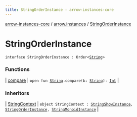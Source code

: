 ```yaml
---
title: StringOrderInstance - arrow-instances-core
---
```


[arrow-instances-core](../../index.html) / [arrow.instances](../index.html) / [StringOrderInstance](./index.html)

# StringOrderInstance

`interface StringOrderInstance : Order<`[`String`](https://kotlinlang.org/api/latest/jvm/stdlib/kotlin/-string/index.html)`>`

### Functions

| [compare](compare.html) | `open fun `[`String`](https://kotlinlang.org/api/latest/jvm/stdlib/kotlin/-string/index.html)`.compare(b: `[`String`](https://kotlinlang.org/api/latest/jvm/stdlib/kotlin/-string/index.html)`): `[`Int`](https://kotlinlang.org/api/latest/jvm/stdlib/kotlin/-int/index.html) |

### Inheritors

| [StringContext](../-string-context.html) | `object StringContext : `[`StringShowInstance`](../-string-show-instance/index.html)`, `[`StringOrderInstance`](./index.html)`, `[`StringMonoidInstance`](../-string-monoid-instance/index.html) |

